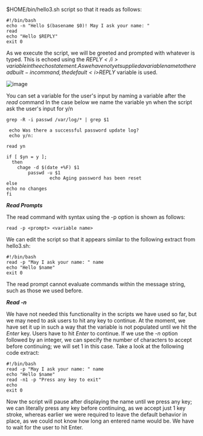 $HOME/bin/hello3.sh script so that it reads as follows:
```
#!/bin/bash
echo -n "Hello $(basename $0)! May I ask your name: "
read
echo "Hello $REPLY"
exit 0
```

As we execute the script, we will be greeted and prompted with whatever is typed. This is echoed using the <i>$REPLY</i> variable in the echo statement. As we have not yet supplied a variable name to the read built-in command, the default <i>$REPLY</i> variable is used.

![image](https://user-images.githubusercontent.com/15881158/158221943-4e62c9d3-6f80-4913-8575-0270391922cc.png)

You can set a variable for the user's input by naming a variable after the <i>read</i> command
In the case below we name the variable yn when the script ask the user's input for y/n
```
grep -R -i passwd /var/log/* | grep $1

 echo Was there a successful password update log?
 echo y/n:

read yn

if [ $yn = y ];
  then
    chage -d $(date +%F) $1
        passwd -u $1
                echo Aging password has been reset
else
echo no changes
fi
```



***Read Prompts***

The read command with syntax using the -p option is shown as follows:
```
read -p <prompt> <variable name>
```
We can edit the script so that it appears similar to the following extract from hello3.sh:
```
#!/bin/bash
read -p "May I ask your name: " name
echo "Hello $name"
exit 0
```
The read prompt cannot evaluate commands within the message string, such as those we used before.


***Read -n***

We have not needed this functionality in the scripts we have used so far, but we may need to ask users to hit any key to continue. At the moment, we have set it up in such a way that the variable is not populated until we hit the <i>Enter</i> key. Users have to hit <i>Enter</i> to continue. If we use the <i>-n</i> option followed by an integer, we can specify the number of characters to accept before continuing; we will set 1 in this case. Take a look at the following code extract:
```
#!/bin/bash
read -p "May I ask your name: " name
echo "Hello $name"
read -n1 -p "Press any key to exit"
echo
exit 0
```
Now the script will pause after displaying the name until we press any key; we can literally press any key before continuing, as we accept just 1 key stroke, whereas earlier we were required to leave the default behavior in place, as we could not know how long an entered name would be. We have to wait for the user to hit Enter. 
